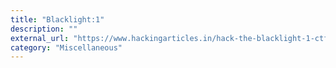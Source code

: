```yaml
---
title: "Blacklight:1"
description: ""
external_url: "https://www.hackingarticles.in/hack-the-blacklight-1-ctf-challenge/"
category: "Miscellaneous"
---
```

